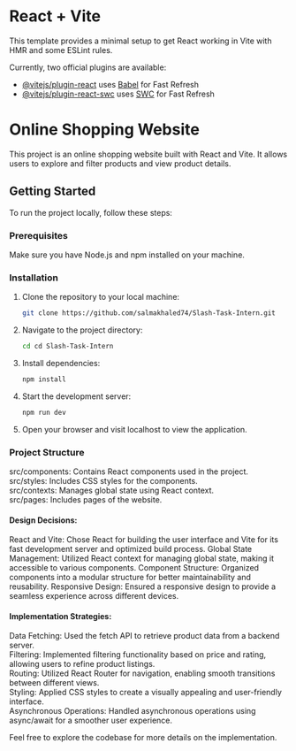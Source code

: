 # React + Vite

This template provides a minimal setup to get React working in Vite with HMR and some ESLint rules.

Currently, two official plugins are available:

- [@vitejs/plugin-react](https://github.com/vitejs/vite-plugin-react/blob/main/packages/plugin-react/README.md) uses [Babel](https://babeljs.io/) for Fast Refresh
- [@vitejs/plugin-react-swc](https://github.com/vitejs/vite-plugin-react-swc) uses [SWC](https://swc.rs/) for Fast Refresh

# Online Shopping Website

This project is an online shopping website built with React and Vite. It allows users to explore and filter products and view product details.

## Getting Started

To run the project locally, follow these steps:

### Prerequisites

Make sure you have Node.js and npm installed on your machine.

### Installation

1. Clone the repository to your local machine:


   ```bash
   git clone https://github.com/salmakhaled74/Slash-Task-Intern.git

2. Navigate to the project directory:
   

   ```bash
   cd cd Slash-Task-Intern


4. Install dependencies:


   ```bash
   npm install
   
5. Start the development server:


   ```bash
   npm run dev


6. Open your browser and visit localhost to view the application.


### Project Structure

src/components: Contains React components used in the project.  
src/styles: Includes CSS styles for the components.  
src/contexts: Manages global state using React context.  
src/pages: Includes pages of the website.  

#### Design Decisions:

React and Vite: Chose React for building the user interface and Vite for its fast development server and optimized build process.
Global State Management: Utilized React context for managing global state, making it accessible to various components.
Component Structure: Organized components into a modular structure for better maintainability and reusability.
Responsive Design: Ensured a responsive design to provide a seamless experience across different devices.


#### Implementation Strategies:

Data Fetching: Used the fetch API to retrieve product data from a backend server.  
Filtering: Implemented filtering functionality based on price and rating, allowing users to refine product listings.  
Routing: Utilized React Router for navigation, enabling smooth transitions between different views.  
Styling: Applied CSS styles to create a visually appealing and user-friendly interface.  
Asynchronous Operations: Handled asynchronous operations using async/await for a smoother user experience.

Feel free to explore the codebase for more details on the implementation.

